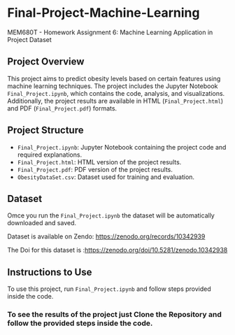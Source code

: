 # Final-Project-Machine-Learning
MEM680T - Homework Assignment 6: Machine Learning Application in Project Dataset

## Project Overview
This project aims to predict obesity levels based on certain features using machine learning techniques. The project includes the Jupyter Notebook `Final_Project.ipynb`, which contains the code, analysis, and visualizations. Additionally, the project results are available in HTML (`Final_Project.html`) and PDF (`Final_Project.pdf`) formats.

## Project Structure
- `Final_Project.ipynb`: Jupyter Notebook containing the project code and required explanations.
- `Final_Project.html`: HTML version of the project results.
- `Final_Project.pdf`: PDF version of the project results.
- `ObesityDataSet.csv`: Dataset used for training and evaluation.

## Dataset
Omce you run the `Final_Project.ipynb` the dataset will be automatically downloaded and saved.

Dataset is available on Zendo: https://zenodo.org/records/10342939

The Doi for this dataset is :https://zenodo.org/doi/10.5281/zenodo.10342938


## Instructions to Use
To use this project, run `Final_Project.ipynb` and follow steps provided inside the code.


### To see the results of the project just Clone the Repository and follow the provided steps inside the code.

